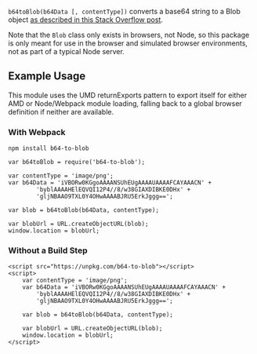 `b64toBlob(b64Data [, contentType])` converts a base64 string to a Blob object
[as described in this Stack Overflow post](https://stackoverflow.com/questions/16245767/creating-a-blob-from-a-base64-string-in-javascript).

Note that the `Blob` class only exists in browsers, not Node, so this package
is only meant for use in the browser and simulated browser environments, not as
part of a typical Node server.

## Example Usage

This module uses the UMD returnExports pattern to export itself for either AMD
or Node/Webpack module loading, falling back to a global browser definition if
neither are available.

### With Webpack

    npm install b64-to-blob

<!-- -->

    var b64toBlob = require('b64-to-blob');

    var contentType = 'image/png';
    var b64Data = 'iVBORw0KGgoAAAANSUhEUgAAAAUAAAAFCAYAAACN' +
            'byblAAAAHElEQVQI12P4//8/w38GIAXDIBKE0DHx' +
            'gljNBAAO9TXL0Y4OHwAAAABJRU5ErkJggg==';
    
    var blob = b64toBlob(b64Data, contentType);

    var blobUrl = URL.createObjectURL(blob);
    window.location = blobUrl;

### Without a Build Step

    <script src="https://unpkg.com/b64-to-blob"></script>
    <script>
        var contentType = 'image/png';
        var b64Data = 'iVBORw0KGgoAAAANSUhEUgAAAAUAAAAFCAYAAACN' +
            'byblAAAAHElEQVQI12P4//8/w38GIAXDIBKE0DHx' +
            'gljNBAAO9TXL0Y4OHwAAAABJRU5ErkJggg==';
        
        var blob = b64toBlob(b64Data, contentType);

        var blobUrl = URL.createObjectURL(blob);
        window.location = blobUrl;
    </script>
